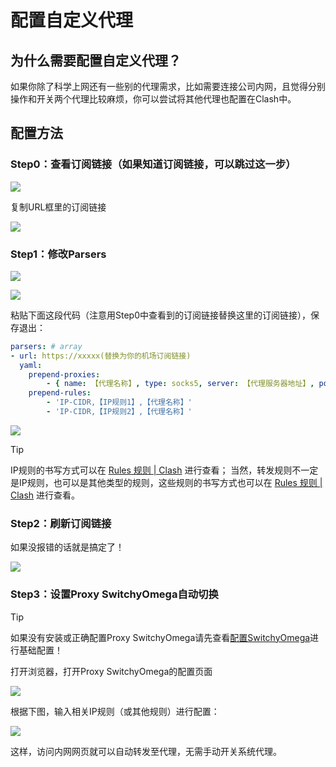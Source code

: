 # 配置自定义代理

## 为什么需要配置自定义代理？

如果你除了科学上网还有一些别的代理需求，比如需要连接公司内网，且觉得分别操作和开关两个代理比较麻烦，你可以尝试将其他代理也配置在Clash中。

## 配置方法

### Step0：查看订阅链接（如果知道订阅链接，可以跳过这一步）

![](_assets/9b2e3fa3502702c0b2475e2e83872c7d_MD5.jpg)

复制URL框里的订阅链接

![](_assets/8db8dd8aba19c12e1f254e8b42f04e21_MD5.jpg)

### Step1：修改Parsers

![](_assets/6e87cc2223ab510d0bb3ce7960d12230_MD5.jpg)

![](_assets/45dc243c9c3ae46403bb7b7a5f86d202_MD5.jpg)

粘贴下面这段代码（注意用Step0中查看到的订阅链接替换这里的订阅链接），保存退出：

```yaml
parsers: # array 
- url: https://xxxxx(替换为你的机场订阅链接) 
  yaml: 
  	prepend-proxies:
  	 	- { name: 【代理名称】, type: socks5, server: 【代理服务器地址】, port: 【端口】, username: 【代理账号】, password: 【代理密码】} 
	prepend-rules: 
	 	- 'IP-CIDR,【IP规则1】,【代理名称】' 
	 	- 'IP-CIDR,【IP规则2】,【代理名称】'
```


![](_assets/Pasted%20image%2020240724212803.png)

  
> [!TIP]  
> IP规则的书写方式可以在 [Rules 规则 | Clash](https://a76yyyy.github.io/clash/zh_CN/configuration/rules.html#ip-cidr-ipv4%E5%9C%B0%E5%9D%80%E6%AE%B5) 进行查看；
> 当然，转发规则不一定是IP规则，也可以是其他类型的规则，这些规则的书写方式也可以在 [Rules 规则 | Clash](https://a76yyyy.github.io/clash/zh_CN/configuration/rules.html) 进行查看。


### Step2：刷新订阅链接

如果没报错的话就是搞定了！

![](_assets/Pasted%20image%2020240724213306.png)

### Step3：设置Proxy SwitchyOmega自动切换


> [!TIP]
> 如果没有安装或正确配置Proxy SwitchyOmega请先查看[配置SwitchyOmega](02_配置SwitchyOmega.md)进行基础配置！

打开浏览器，打开Proxy SwitchyOmega的配置页面

![](_assets/76dfcafde7e86da042414e6b692cae73_MD5.jpg)

根据下图，输入相关IP规则（或其他规则）进行配置：

![](_assets/Pasted%20image%2020240724213424.png)

这样，访问内网网页就可以自动转发至代理，无需手动开关系统代理。